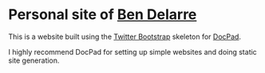 # Personal site of [Ben Delarre](http://www.delarre.net)

This is a website built using the [Twitter Bootstrap](http://twitter.github.com/bootstrap/) skeleton for [DocPad](https://github.com/bevry/docpad).

I highly recommend DocPad for setting up simple websites and doing static site generation.